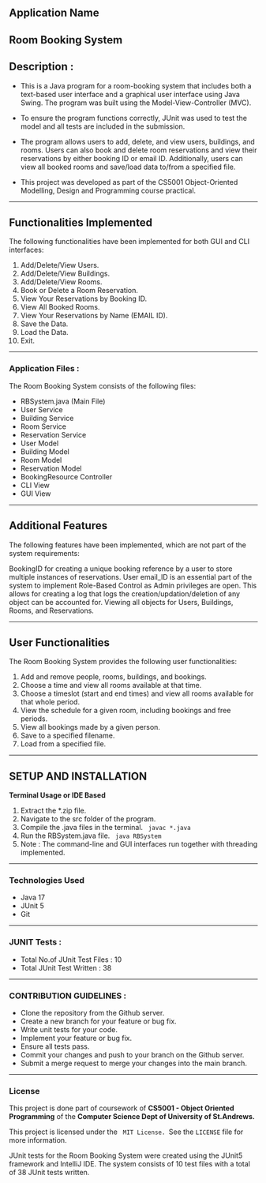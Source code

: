 ## Application Name
<strong> Room Booking System </strong>
---

## Description :
* This is a Java program for a room-booking system that includes both a text-based user interface and a graphical user interface using Java Swing. The program was built using the Model-View-Controller (MVC).

* To ensure the program functions correctly, JUnit was used to test the model and all tests are included in the submission.

* The program allows users to add, delete, and view users, buildings, and rooms. Users can also book and delete room reservations and view their reservations by either booking ID or email ID. Additionally, users can view all booked rooms and save/load data to/from a specified file.

* This project was developed as part of the CS5001 Object-Oriented Modelling, Design and Programming course practical.

---

## Functionalities Implemented

The following functionalities have been implemented for both GUI and CLI interfaces:
<ol>
<li>Add/Delete/View Users.
<li>Add/Delete/View Buildings.
<li>Add/Delete/View Rooms.
<li>Book or Delete a Room Reservation.
<li>View Your Reservations by Booking ID.
<li>View All Booked Rooms.
<li>View Your Reservations by Name (EMAIL ID).
<li>Save the Data.
<li>Load the Data.
<li>Exit.
</ol>

---

### Application Files :

The Room Booking System consists of the following files:

* RBSystem.java (Main File)
* User Service
* Building Service
* Room Service
* Reservation Service
* User Model
* Building Model
* Room Model
* Reservation Model
* BookingResource Controller
* CLI View
* GUI View

---

## Additional Features

The following features have been implemented, which are not part of the system requirements:

BookingID for creating a unique booking reference by a user to store multiple instances of reservations.
User email_ID is an essential part of the system to implement Role-Based Control as Admin privileges are open. This allows for creating a log that logs the creation/updation/deletion of any object can be accounted for.
Viewing all objects for Users, Buildings, Rooms, and Reservations.


---

## User Functionalities

The Room Booking System provides the following user functionalities:
<ol>
<li> Add and remove people, rooms, buildings, and bookings.
<li> Choose a time and view all rooms available at that time.
<li> Choose a timeslot (start and end times) and view all rooms available for that whole period.
<li> View the schedule for a given room, including bookings and free periods.
<li> View all bookings made by a given person.
<li> Save to a specified filename.
<li> Load from a specified file.
</ol>


---

## SETUP AND INSTALLATION

<strong> Terminal Usage or IDE Based</strong>
<ol>
<li> Extract the *.zip file.
<li> Navigate to the src folder of the program.
<li> Compile the .java files in the terminal. <code> javac *.java </code>
<li> Run the RBSystem.java file. <code> java RBSystem </code>
<li> Note : The command-line and GUI interfaces run together with threading implemented.
</ol>

--- 

### Technologies Used

* Java 17 
* JUnit 5
* Git

---

### JUNIT Tests : 

* Total No.of JUnit Test Files : 10 
* Total JUnit Test Written : 38

---

### CONTRIBUTION GUIDELINES : 
- Clone the repository from the Github server.
- Create a new branch for your feature or bug fix.
- Write unit tests for your code.
- Implement your feature or bug fix.
- Ensure all tests pass.
- Commit your changes and push to your branch on the Github server.
- Submit a merge request to merge your changes into the main branch.

--- 
### License
This project is done part of coursework of <strong> CS5001 - Object Oriented Programming</strong> of the <strong> Computer Science Dept of University of St.Andrews.</strong> </br>

This project is licensed under the <code> MIT License. </code>See the <code>LICENSE</code> file for more information.



JUnit tests for the Room Booking System were created using the JUnit5 framework and IntelliJ IDE. The system consists of 10 test files with a total of 38 JUnit tests written.
